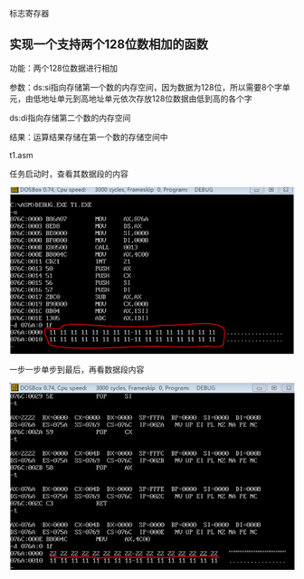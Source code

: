 标志寄存器

## 实现一个支持两个128位数相加的函数

功能：两个128位数据进行相加

参数：ds:si指向存储第一个数的内存空间，因为数据为128位，所以需要8个字单元，由低地址单元到高地址单元依次存放128位数据由低到高的各个字

ds:di指向存储第二个数的内存空间

结果：运算结果存储在第一个数的存储空间中

t1.asm

任务启动时，查看其数据段的内容

![image](./image/01.png)

一步一步单步到最后，再看数据段内容

![image](./image/02.png)

